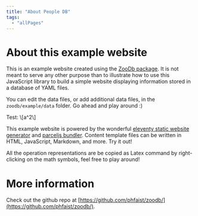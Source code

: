 ```yaml
---
title: "About People DB"
tags:
  - "allPages"
---
```


# About this example website

This is an example website created using the [ZooDb
package](https://github.com/phfaist/zoodb). It is not meant to serve any other
purpose than to illustrate how to use this JavaScript library to build a simple
website displaying information stored in a database of YAML files.

You can edit the data files, or add additional data files, in the
`zoodb/example/data` folder. Go ahead and play around :)

Test: \\[a^2\\]

This example website is powered by the wonderful [eleventy static website
generator](https://11ty.dev/) and [parceljs bundler](https://parceljs.org/).
Content template files can be written in HTML, JavaScript, Markdown, and more.
Try it out!

All the operation representations are be copied as Latex command by right-clicking on the math symbols, feel free to play around!

# More information

Check out the github repo at
[https://github.com/phfaist/zoodb/](https://github.com/phfaist/zoodb/).
